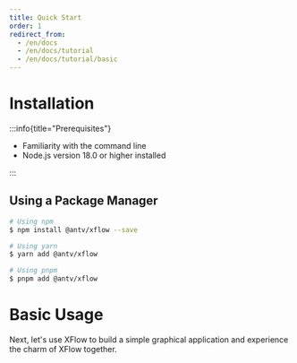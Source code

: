 ```yaml
---
title: Quick Start
order: 1
redirect_from:
  - /en/docs
  - /en/docs/tutorial
  - /en/docs/tutorial/basic
---
```


# Installation

:::info{title="Prerequisites"}

- Familiarity with the command line
- Node.js version 18.0 or higher installed

:::

## Using a Package Manager

```bash [NPM]
# Using npm
$ npm install @antv/xflow --save

# Using yarn
$ yarn add @antv/xflow

# Using pnpm
$ pnpm add @antv/xflow
```

# Basic Usage

Next, let's use XFlow to build a simple graphical application and experience the charm of XFlow together.

<code id="xflow-guide" src="@/src/xflow/guide/index.tsx"></code>
